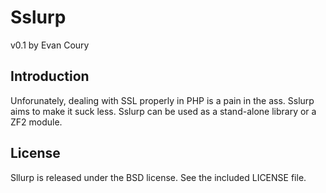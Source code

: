 # Sslurp

v0.1 by Evan Coury

## Introduction

Unforunately, dealing with SSL properly in PHP is a pain in the ass. Sslurp
aims to make it suck less. Sslurp can be used as a stand-alone library or a ZF2
module.

## License

Sllurp is released under the BSD license. See the included LICENSE file.
